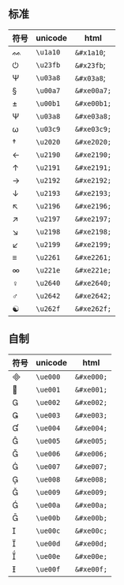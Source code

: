 ## 标准
| 符号 | unicode  | html        |
| ---- | -------- | ----------- |
| ᨐ    | `\u1a10` | `&#x1a10`;  |
| ⏻    | `\u23fb` | `&#x23fb`;  |
| Ψ    | `\u03a8` | `&#x03a8`;  |
| §    | `\u00a7` | `&#xe00a7;` |
| ±    | `\u00b1` | `&#xe00b1;` |
| Ψ    | `\u03a8` | `&#xe03a8;` |
| ω    | `\u03c9` | `&#xe03c9;` |
| †    | `\u2020` | `&#xe2020;` |
| ←    | `\u2190` | `&#xe2190;` |
| ↑    | `\u2191` | `&#xe2191;` |
| →    | `\u2192` | `&#xe2192;` |
| ↓    | `\u2193` | `&#xe2193;` |
| ↖    | `\u2196` | `&#xe2196;` |
| ↗    | `\u2197` | `&#xe2197;` |
| ↘    | `\u2198` | `&#xe2198;` |
| ↙    | `\u2199` | `&#xe2199;` |
| ≡    | `\u2261` | `&#xe2261;` |
| ∞    | `\u221e` | `&#xe221e;` |
| ♀    | `\u2640` | `&#xe2640;` |
| ♂    | `\u2642` | `&#xe2642;` |
| ☯    | `\u262f` | `&#xe262f;` |

## 自制
| 符号 | unicode  | html       |
| ---- | -------- | ---------- |
|     | `\ue000` | `&#xe000;` |
|     | `\ue001` | `&#xe001;` |
|     | `\ue002` | `&#xe002;` |
|     | `\ue003` | `&#xe003;` |
|     | `\ue004` | `&#xe004;` |
|     | `\ue005` | `&#xe005;` |
|     | `\ue006` | `&#xe006;` |
|     | `\ue007` | `&#xe007;` |
|     | `\ue008` | `&#xe008;` |
|     | `\ue009` | `&#xe009;` |
|     | `\ue00a` | `&#xe00a;` |
|     | `\ue00b` | `&#xe00b;` |
|     | `\ue00c` | `&#xe00c;` |
|     | `\ue00d` | `&#xe00d;` |
|     | `\ue00e` | `&#xe00e;` |
|     | `\ue00f` | `&#xe00f;` |